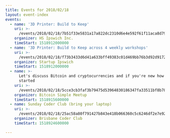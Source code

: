 ```yaml
---
title: Events for 2018/02/18
layout: event-index
events:
  - name: '3D Printer: Build to Keep'
    uri: >-
      /events/2018/02/18/7b51f33e5831a17a822dc2310d6e4e592f61f11aca8d79f55370cbdfd701d06a
    organizer: HS Ipswich Inc.
    timeStart: 1518912000000
  - name: '3D Printer: Build to Keep across 4 weekly workshops'
    uri: >-
      /events/2018/02/18/f73b3433d6d41a633bff49383c01d469bb76b3d92d9172ec1033af6cb6d54e6e
    organizer: Startup Ipswich
    timeStart: 1518912000000
  - name: >-
      Let's discuss Bitcoin and cryptocurrencies and if you're new how to get
      started
    uri: >-
      /events/2018/02/18/5cce3cb3faf3b79475d53964830186347fa33511bf8b78b66e032dfce27328ab
    organizer: Bitcoin Simple Meetup
    timeStart: 1518915600000
  - name: Sunday Coder Club (bring your laptop)
    uri: >-
      /events/2018/02/18/25ac58a80f791427b843e418b066360c5c6246df2e7e926f3a2b4f0030b6c8f5
    organizer: Brisbane Coder Club
    timeStart: 1518924600000

---
```

